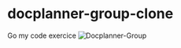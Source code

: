 # docplanner-group-clone
Go my code exercice
![Docplanner-Group](https://github.com/Anse-dev/docplanner-group-clone/assets/67246148/c1e513bd-ff4d-48bc-8167-d105f61b36f6)

